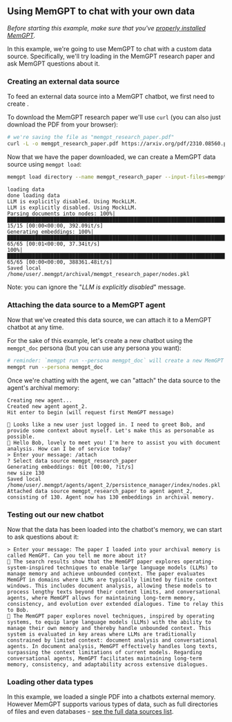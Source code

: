 ## Using MemGPT to chat with your own data

_Before starting this example, make sure that you've [properly installed MemGPT](../quickstart)._

In this example, we're going to use MemGPT to chat with a custom data source. Specifically, we'll try loading in the MemGPT research paper and ask MemGPT questions about it.

### Creating an external data source

To feed an external data source into a MemGPT chatbot, we first need to create .

To download the MemGPT research paper we'll use `curl` (you can also just download the PDF from your browser):
```sh
# we're saving the file as "memgpt_research_paper.pdf"
curl -L -o memgpt_research_paper.pdf https://arxiv.org/pdf/2310.08560.pdf
```

Now that we have the paper downloaded, we can create a MemGPT data source using `memgpt load`:
```sh
memgpt load directory --name memgpt_research_paper --input-files=memgpt_research_paper.pdf
```
```text
loading data
done loading data
LLM is explicitly disabled. Using MockLLM.
LLM is explicitly disabled. Using MockLLM.
Parsing documents into nodes: 100%|███████████████████████████████████████████████████████████████████████████████████████████████████████████████████████████████████████████████████████████████████████████████| 15/15 [00:00<00:00, 392.09it/s]
Generating embeddings: 100%|███████████████████████████████████████████████████████████████████████████████████████████████████████████████████████████████████████████████████████████████████████████████████████| 65/65 [00:01<00:00, 37.34it/s]
100%|██████████████████████████████████████████████████████████████████████████████████████████████████████████████████████████████████████████████████████████████████████████████████████████████████████████| 65/65 [00:00<00:00, 388361.48it/s]
Saved local /home/user/.memgpt/archival/memgpt_research_paper/nodes.pkl
```

Note: you can ignore the "_LLM is explicitly disabled_" message.

### Attaching the data source to a MemGPT agent

Now that we've created this data source, we can attach it to a MemGPT chatbot at any time.

For the sake of this example, let's create a new chatbot using the `memgpt_doc` persona (but you can use any persona you want):
```sh
# reminder: `memgpt run --persona memgpt_doc` will create a new MemGPT agent using the `memgpt_doc` persona
memgpt run --persona memgpt_doc
```

Once we're chatting with the agent, we can "attach" the data source to the agent's archival memory:
```text
Creating new agent...
Created new agent agent_2.
Hit enter to begin (will request first MemGPT message)

💭 Looks like a new user just logged in. I need to greet Bob, and provide some context about myself. Let's make this as personable as possible.
🤖 Hello Bob, lovely to meet you! I'm here to assist you with document analysis. How can I be of service today?
> Enter your message: /attach
? Select data source memgpt_research_paper
Generating embeddings: 0it [00:00, ?it/s]
new size 130
Saved local /home/user/.memgpt/agents/agent_2/persistence_manager/index/nodes.pkl
Attached data source memgpt_research_paper to agent agent_2, consisting of 130. Agent now has 130 embeddings in archival memory.
```

### Testing out our new chatbot

Now that the data has been loaded into the chatbot's memory, we can start to ask questions about it:
```text
> Enter your message: The paper I loaded into your archival memory is called MemGPT. Can you tell me more about it?
💭 The search results show that the MemGPT paper explores operating-system-inspired techniques to enable large language models (LLMs) to manage memory and achieve unbounded context. The paper evaluates MemGPT in domains where LLMs are typically limited by finite context windows. This includes document analysis, allowing these models to process lengthy texts beyond their context limits, and conversational agents, where MemGPT allows for maintaining long-term memory, consistency, and evolution over extended dialogues. Time to relay this to Bob.
🤖 The MemGPT paper explores novel techniques, inspired by operating systems, to equip large language models (LLMs) with the ability to manage their own memory and thereby handle unbounded context. This system is evaluated in key areas where LLMs are traditionally constrained by limited context: document analysis and conversational agents. In document analysis, MemGPT effectively handles long texts, surpassing the context limitations of current models. Regarding conversational agents, MemGPT facilitates maintaining long-term memory, consistency, and adaptability across extensive dialogues.
```

### Loading other data types

In this example, we loaded a single PDF into a chatbots external memory. However MemGPT supports various types of data, such as full directories of files and even databases - [see the full data sources list](../data_sources).